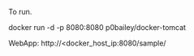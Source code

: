 To run.

docker run -d -p 8080:8080 p0bailey/docker-tomcat


WebApp:
http://<docker_host_ip:8080/sample/
